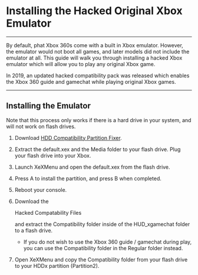 # Installing the Hacked Original Xbox Emulator

------

By default, phat Xbox 360s come with a built in Xbox emulator.  However, the emulator would not boot all games, and later models did not include the emulator at all. This guide will walk you through  installing a hacked Xbox emulator which will allow you to play any  original Xbox game.

In 2019, an updated hacked compatibility pack was released which  enables the Xbox 360 guide and gamechat while playing original Xbox  games.

------

## Installing the Emulator

Note that this process only works if there is a hard drive in your system, and will not work on flash drives.

1. Download [HDD Compatibility Partition Fixer](https://www.mediafire.com/file/mglu9h3l5xtg557/hdd_compat_partition_fixer_v1.zip/file).

2. Extract the default.xex and the Media folder to your flash drive. Plug your flash drive into your Xbox.

3. Launch XeXMenu and open the default.xex from the flash drive.

4. Press A to install the partition, and press B when completed.

5. Reboot your console.

6. Download the 

   Hacked Compatability Files

    and extract the Compatibility folder inside of the HUD_xgamechat folder to a flash drive. 

   - If you do not wish to use the Xbox 360 guide / gamechat during play, you can use the Compatibility folder in the Regular folder instead.

7. Open XeXMenu and copy the Compatibility folder from your flash drive to your HDDx partition (Partition2).